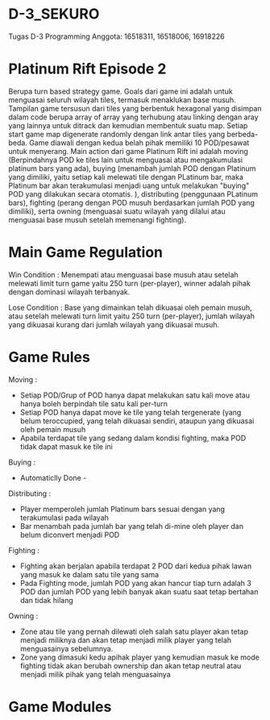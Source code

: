 # D-3_SEKURO
Tugas D-3 Programming Anggota: 16518311, 16518006, 16918226

# Platinum Rift Episode 2  
  Berupa turn based strategy game. Goals dari game ini adalah untuk menguasai seluruh wilayah tiles, termasuk menaklukan base musuh. Tampilan game tersusun dari tiles yang berbentuk hexagonal yang disimpan dalam code berupa array of array yang terhubung atau linking dengan aray yang lainnya untuk ditrack dan kemudian membentuk suatu map. Setiap start game map digenerate randomly dengan link antar tiles yang berbeda-beda.
  Game diawali dengan kedua belah pihak memiliki 10 POD/pesawat untuk menyerang. Main action dari game Platinum Rift ini adalah moving (Berpindahnya POD ke tiles lain untuk menguasai atau mengakumulasi platinum bars yang ada), buying (menambah jumlah POD dengan Platinum yang dimiliki, yaitu setiap kali melewati tile dengan PLatinum bar, maka Platinum bar akan terakumulasi menjadi uang untuk melakukan "buying" POD yang dilakukan secara otomatis. ), distributing (penggunaan PLatinum bars), fighting (perang dengan POD musuh berdasarkan jumlah POD yang dimiliki), serta owning (menguasai suatu wilayah yang dilalui atau menguasai base musuh setelah memenangi fighting). 
  
# Main Game Regulation 
Win Condition : 
  Menempati atau menguasai base musuh atau setelah melewati limit turn game yaitu 250 turn (per-player), winner adalah pihak dengan dominasi wilayah terbanyak.
 
Lose Condition : 
  Base yang dimainkan telah dikuasai oleh pemain musuh, atau setelah melewati turn limit yaitu 250 turn (per-player), jumlah wilayah yang dikuasai kurang dari jumlah wilayah yang dikuasai musuh. 
 
# Game Rules 
Moving :
  - Setiap POD/Grup of POD hanya dapat melakukan satu kali move atau hanya boleh berpindah tile satu kali per-turn
  - Setiap POD hanya dapat move ke tile yang telah tergenerate (yang belum teroccupied, yang telah dikuasai sendiri, ataupun yang dikuasai       oleh pemain musuh
  - Apabila terdapat tile yang sedang dalam kondisi fighting, maka POD tidak dapat masuk ke tile ini
  
Buying :
  - Automaticlly Done -
  
Distributing :
  - Player memperoleh jumlah Platinum bars sesuai dengan yang terakumulasi pada wilayah 
  - Bar menambah pada jumlah bar yang telah di-mine oleh player dan belum diconvert menjadi POD
  
Fighting :
  - Fighting akan berjalan apabila terdapat 2 POD dari kedua pihak lawan yang masuk ke dalam satu tile yang sama
  - Pada Fighting mode, jumlah POD yang akan hancur tiap turn adalah 3 POD dan jumlah POD yang lebih banyak akan suatu saat tetap bertahan 
    dan tidak hilang
    
Owning  :
  - Zone atau tile yang pernah dilewati oleh salah satu player akan tetap menjadi miliknya dan akan tetap menjadi milik player yang telah
    menguasainya sebelumnya.
  - Zone yang dimasuki kedu apihak player yang kemudian masuk ke mode fighting tidak akan berubah ownership dan akan tetap neutral atau 
    menjadi milik pihak yang telah menguasainya
    
# Game Modules
  
  

   
  
  
